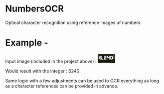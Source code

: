 # NumbersOCR
Optical character recognition using reference images of numbers

# Example - 

Input image (included in the project above) :
![Example Image](https://raw.githubusercontent.com/BenShapira/NumbersOCR/master/ImageOCRExample/Images/Samples/sample1.PNG "Example Image")

Would result with the integer : 6240

Same logic with a few adjustments can be used to OCR everything as long as a character references can be provided in advance.




